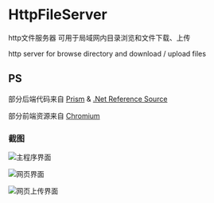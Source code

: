 # HttpFileServer

http文件服务器 可用于局域网内目录浏览和文件下载、上传

http server for browse directory and download / upload files

## PS

部分后端代码来自 [Prism](https://github.com/PrismLibrary/Prism) & [.Net Reference Source](https://referencesource.microsoft.com/)

部分前端资源来自 [Chromium](http://www.chromium.org/Home)


### 截图
![主程序界面](images/main.png)

![网页界面](images/web.png)

![网页上传界面](images/web_upload.png)

